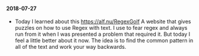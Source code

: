 #### 2018-07-27
- Today I learned about this https://alf.nu/RegexGolf A website that gives puzzles on how to use Regex with text.  I use to fear regex and always run from it when I was presented a problem that required it. But today I feel a little better about it now.  The idea is to find the common pattern in all of the text and work your way backwards. 
